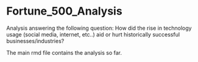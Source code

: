 # Fortune_500_Analysis
Analysis answering the following question:  How did the rise in technology usage (social media, internet, etc..) aid or hurt historically successful businesses/industries? 

The main rmd file contains the analysis so far. 


